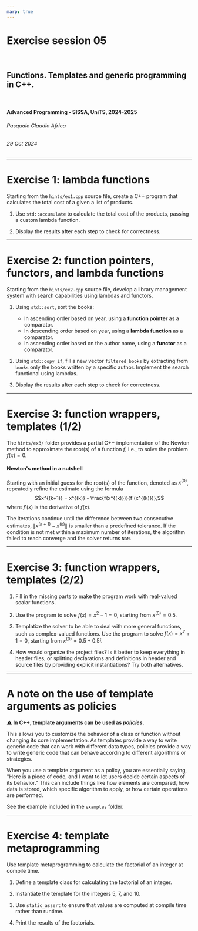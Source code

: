 ```yaml
---
marp: true
---
```


<!--
title: Exercise session 05
paginate: true
theme: custom
_class: titlepage
-->

# Exercise session 05
<br>

## Functions. Templates and generic programming in C++.
<br>

#### Advanced Programming - SISSA, UniTS, 2024-2025

###### Pasquale Claudio Africa

###### 29 Oct 2024

---

# Exercise 1: lambda functions

Starting from the `hints/ex1.cpp` source file, create a C++ program that calculates the total cost of a given a list of products.

1. Use `std::accumulate` to calculate the total cost of the products, passing a custom lambda function.

2. Display the results after each step to check for correctness.

---

# Exercise 2: function pointers, functors, and lambda functions

Starting from the `hints/ex2.cpp` source file, develop a library management system with search capabilities using lambdas and functors.

1. Using `std::sort`, sort the books:
   - In ascending order based on year, using a **function pointer** as a comparator.
   - In descending order based on year, using a **lambda function** as a comparator.
   - In ascending order based on the author name, using a **functor** as a comparator.

2. Using `std::copy_if`, fill a new vector `filtered_books` by extracting from `books` only the books written by a specific author. Implement the search functional using lambdas.

3. Display the results after each step to check for correctness.

---

# Exercise 3: function wrappers, templates (1/2)

The `hints/ex3/` folder provides a partial C++ implementation of the Newton method to approximate the root(s) of a function $f$, i.e., to solve the problem $f(x) = 0$.

#### Newton's method in a nutshell

Starting with an initial guess for the root(s) of the function, denoted as $x^{(0)}$, repeatedly refine the estimate using the formula
$$x^{(k+1)} = x^{(k)} - \frac{f(x^{(k)})}{f'(x^{(k)})},$$
where $f'(x)$ is the derivative of $f(x)$.

The iterations continue until the difference between two consecutive estimates, $\|x^{(k+1)} - x^{(k)}\|$ is smaller than a predefined tolerance. If the condition is not met within a maximum number of iterations, the algorithm failed to reach converge and the solver returns `NaN`.

---

# Exercise 3: function wrappers, templates (2/2)

1. Fill in the missing parts to make the program work with real-valued scalar functions.

2. Use the program to solve $f(x) = x^2 - 1 = 0$, starting from $x^{(0)} = 0.5$.

3. Templatize the solver to be able to deal with more general functions, such as complex-valued functions.
   Use the program to solve $f(x) = x^2 + 1 = 0$, starting from $x^{(0)} = 0.5 + 0.5i$.

4. How would organize the project files? Is it better to keep everything in header files, or splitting declarations and definitions in header and source files by providing explicit instantiations? Try both alternatives.

---

# A note on the use of template arguments as policies

**:warning: In C++, template arguments can be used as *policies*.**

This allows you to customize the behavior of a class or function without changing its core implementation. As templates provide a way to write generic code that can work with different data types, policies provide a way to write generic code that can behave according to different algorithms or strategies.

When you use a template argument as a policy, you are essentially saying, "Here is a piece of code, and I want to let users decide certain aspects of its behavior." This can include things like how elements are compared, how data is stored, which specific algorithm to apply, or how certain operations are performed.

See the example included in the `examples` folder.

---

# Exercise 4: template metaprogramming

Use template metaprogramming to calculate the factorial of an integer at compile time.

1. Define a template class for calculating the factorial of an integer.

2. Instantiate the template for the integers 5, 7, and 10.

3. Use `static_assert` to ensure that values are computed at compile time rather than runtime.

4. Print the results of the factorials.
